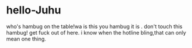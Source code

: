 # hello-Juhu
who's hambug on the table!wa  is this you hambug  it is .
don't touch this hambug! get fuck out of here.
i know when the hotline bling,that can only mean one thing.
